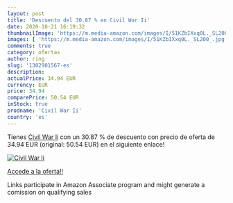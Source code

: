 ```yaml
---
layout: post
title: 'Descuento del 30.87 % en Civil War Ii'
date: 2020-10-21 16:19:32
thumbnailImage: 'https://m.media-amazon.com/images/I/51KZbIXxq0L._SL200_.jpg'
images: [ 'https://m.media-amazon.com/images/I/51KZbIXxq0L._SL200_.jpg' ]
comments: true
category: ofertas
author: ring
slug: '1302901567-es'
description:
actualPrice: 34.94 EUR
currency: EUR
price: 34.94
comparePrice: 50.54 EUR
inStock: true
prodname: 'Civil War Ii'
country: 'es'
---
```


Tienes [Civil War Ii](https://www.amazon.es/dp/1302901567/?tag=tolees-21) con un 30.87 % de descuento con precio de oferta de 34.94 EUR (original: 50.54 EUR) en el siguiente enlace!

[![Civil War Ii](https://m.media-amazon.com/images/I/51KZbIXxq0L._SL200_.jpg)](https://www.amazon.es/dp/1302901567/?tag=tolees-21)

[Accede a la oferta!!](https://www.amazon.es/dp/1302901567/?tag=tolees-21)

Links participate in Amazon Associate program and might generate a comission on qualifying sales


